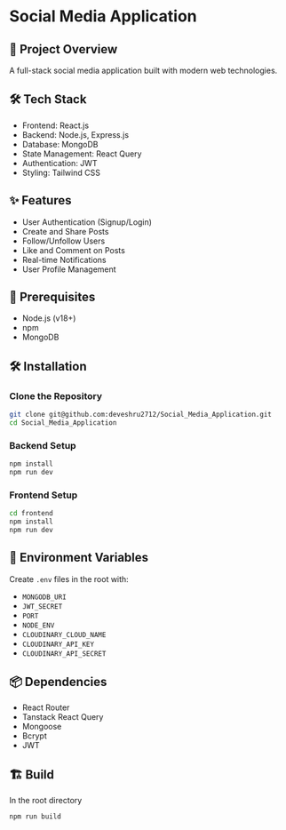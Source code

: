 # Social Media Application

## 🚀 Project Overview
A full-stack social media application built with modern web technologies.

## 🛠 Tech Stack
- Frontend: React.js
- Backend: Node.js, Express.js
- Database: MongoDB
- State Management: React Query
- Authentication: JWT
- Styling: Tailwind CSS

## ✨ Features
- User Authentication (Signup/Login)
- Create and Share Posts
- Follow/Unfollow Users
- Like and Comment on Posts
- Real-time Notifications
- User Profile Management

## 🔧 Prerequisites
- Node.js (v18+)
- npm 
- MongoDB

## 🛠 Installation

### Clone the Repository
```bash
git clone git@github.com:deveshru2712/Social_Media_Application.git
cd Social_Media_Application
```

### Backend Setup
```bash
npm install
npm run dev

```

### Frontend Setup
```bash
cd frontend
npm install
npm run dev
```

## 🔐 Environment Variables
Create `.env` files in the root with:
- `MONGODB_URI`
- `JWT_SECRET`
- `PORT`
- `NODE_ENV`
- `CLOUDINARY_CLOUD_NAME`
- `CLOUDINARY_API_KEY`
- `CLOUDINARY_API_SECRET`

## 📦 Dependencies
- React Router
- Tanstack React Query
- Mongoose
- Bcrypt
- JWT

## 🏗️ Build
In the root directory
```bash
npm run build
```
